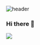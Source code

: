 ![header](https://capsule-render.vercel.app/api?type=wave)
### Hi there 👋

<img src="https://img.shields.io/badge/42-000000?style=for-the-badge&logo=42&logoColor=white">
<!--[![Velog's GitHub stats](https://velog-readme-stats.vercel.app/api/badge?name=liko)](https://velog.io/@eungyeole)-->

<!--
**highlyko17/highlyko17** is a ✨ _special_ ✨ repository because its `README.md` (this file) appears on your GitHub profile.

Here are some ideas to get you started:

- 🔭 I’m currently working on ...
- 🌱 I’m currently learning ...
- 👯 I’m looking to collaborate on ...
- 🤔 I’m looking for help with ...
- 💬 Ask me about ...
- 📫 How to reach me: ...
- 😄 Pronouns: ...
- ⚡ Fun fact: ...
-->
